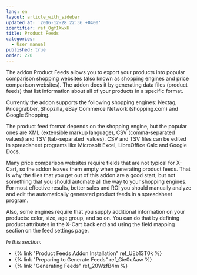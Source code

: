 ```yaml
---
lang: en
layout: article_with_sidebar
updated_at: '2016-12-28 22:36 +0400'
identifier: ref_0gfIXwxH
title: Product Feeds
categories:
  - User manual
published: true
order: 220
---
```

The addon Product Feeds allows you to export your products into popular comparison shopping websites (also known as shopping engines and price comparison websites). The addon does it by generating data files (product feeds) that list information about all of your products in a specific format.

Currently the addon supports the following shopping engines: Nextag, Pricegrabber, Shopzilla, eBay Commerce Network (shopping.com) and Google Shopping.

The product feed format depends on the shopping engine, but the popular ones are XML (extensible markup language), CSV (comma-separated values) and TSV (tab-separated  values). CSV and TSV files can be edited in spreadsheet programs like Microsoft Excel, LibreOffice Calc and Google Docs.

Many price comparison websites require fields that are not typical for X-Cart, so the addon leaves them empty when generating product feeds. That is why the files that you get out of this addon are a good start, but not something that you should automate all the way to your shopping engines. For most effective results, better sales and ROI you should manually analyze and edit the automatically generated product feeds in a spreadsheet program.

Also, some engines require that you supply additional information on your products: color, size, age group, and so on. You can do that by defining product attributes in the X-Cart back end and using the field mapping section on the feed settings page.

_In this section:_

*   {% link "Product Feeds Addon Installation" ref_UEb13T0k %}
*   {% link "Preparing to Generate Feeds" ref_Gie0uAaw %}
*   {% link "Generating Feeds" ref_20WzfB4m %}
